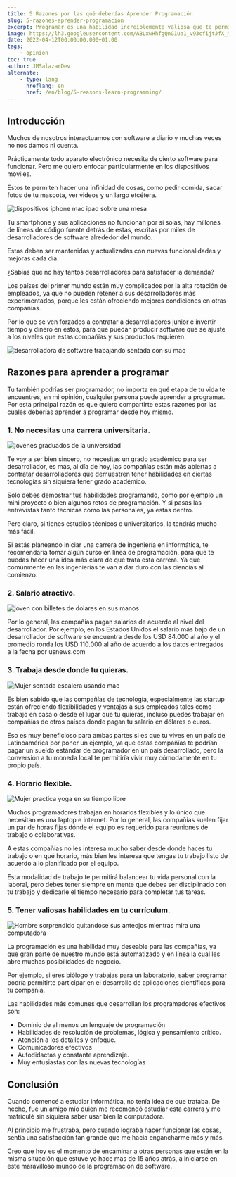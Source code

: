 ```yaml
---
title: 5 Razones por las qué deberías Aprender Programación
slug: 5-razones-aprender-programacion
excerpt: Programar es una habilidad increíblemente valiosa que te permitirá mejorar enormemente tus actuales condiciones de trabajo.
image: https://lh3.googleusercontent.com/ABLxwHhfgQnG1ua1_v93cfijtJfX_Mgbw9pzy-sGDxcGAWZJ_7A3XdaAbCDX6DBxkHVKDwDUrOw7FipKZ1afbC57TPCNTJHYY69hbVBflFUrlib7P0jKmKN0ZI38NPoa8Q-UBlAB#width=1280&height=720
date: 2022-04-12T00:00:00.000+01:00
tags:
    - opinion
toc: true
author: JMSalazarDev
alternate:
    - type: lang
      hreflang: en
      href: /en/blog/5-reasons-learn-programming/
---
```


## Introducción
Muchos de nosotros interactuamos con software a diario y muchas veces no nos damos ni cuenta. 

Prácticamente todo aparato electrónico necesita de cierto software para funcionar.  Pero me quiero enfocar particularmente en los dispositivos moviles. 

Estos te permiten hacer una infinidad de cosas, como pedir comida, sacar fotos de tu mascota, ver videos y un largo etcétera.

![dispositivos iphone mac ipad sobre una mesa](https://lh3.googleusercontent.com/AKMEl1calEw5oQWI55bJczmRBCUMra4Fo2pmtT6y2D9ue3P3teKaYzI2kXwKtQRpo8qL9KNIbHU3h1ZBwfccWUGpX7ev5WnIXFGddZG-_nHPJKWXZ65xGNZzdZd5tgBnqTXZsx1H#width=4928&height=2809 "Dispositivos")


Tu smartphone y sus aplicaciones no funcionan por sí solas, hay millones de líneas de código fuente detrás de estas, escritas por miles de desarrolladores de software alrededor del mundo.

Estas deben ser mantenidas y actualizadas con nuevas funcionalidades y mejoras cada día.

¿Sabías que no hay tantos desarrolladores para satisfacer la demanda?

Los países del primer mundo están muy complicados por la alta rotación de empleados, ya que no pueden retener a sus desarrolladores más experimentados, porque les están ofreciendo mejores condiciones en otras compañías. 

Por lo que se ven forzados a contratar a desarrolladores junior e invertir tiempo y dinero en estos, para que puedan producir software que se ajuste a los niveles que estas compañías y sus productos requieren.


![desarrolladora de software trabajando sentada con su mac](https://lh3.googleusercontent.com/F1q-nOEkJC9XnFsOX4aBFGIv0HleX8Vb1-wjG9tUp-R3qiz0HvtznBEeQn9AgVMCCAjrQ2alLxYaqKUbdMKt6yhiAv5FBhtGMrByevHLy6nIYcJLYgCs2TJPtsXUAOzVOUC3jqX6#width=4897&height=3266 "Software Developer")

## Razones para aprender a programar

Tu también podrías ser programador, no importa en qué etapa de tu vida te encuentres, en mi opinión, cualquier persona puede aprender a programar. Por esta principal razón es que quiero compartirte estas razones por las cuales deberías aprender a programar desde hoy mismo.


### 1. No necesitas una carrera universitaria.

![jovenes graduados de la universidad](https://lh3.googleusercontent.com/O8ZyN1qRJocZIwdIxkypXRuNbQ_UmEokGnYp0cDYQvSyVB3F0BrhUHjSnZtFUCX3kUVmeEMv_Dn6FE4rcpfcXzx51QQdygYaeQPIEcB9-Kp4uZbK9Gbbjlc4_OMXm-_CUWBLiOhf#width=4899&height=3266 "Graduados universitarios")

Te voy a ser bien sincero, no necesitas un grado académico para ser desarrollador, es más, al día de hoy, las compañías están más abiertas a contratar desarrolladores que demuestren tener habilidades en ciertas tecnologías sin siquiera tener grado académico.

Solo debes demostrar tus habilidades programando, como por ejemplo un mini proyecto o bien algunos retos de programación. Y si pasas las entrevistas tanto técnicas como las personales, ya estás dentro.

Pero claro, si tienes estudios técnicos o universitarios, la tendrás mucho más fácil.

Si estás planeando iniciar una carrera de ingeniería en informática, te recomendaría tomar algún curso en línea de programación, para que te puedas hacer una idea más clara de que trata esta carrera. Ya que comúnmente en las ingenierías te van a dar duro con las ciencias al comienzo.

### 2. Salario atractivo.

![joven con billetes de dolares en sus manos](https://lh3.googleusercontent.com/G_AiQnFEtCNt6Hzflhkge3aBhoRusaMfE4GckLkLkuGXmJvvqk2nPA8sDZmf2MAc4p4Hz4jsy3p6a9Q-SZ7-W1oyR-TZESrsVVMklAN1egjhfmSF1-a9QAeYPTEmBNmS1UENCev6#width=4898&height=3265 "Salario atractivo")

Por lo general, las compañías pagan salarios de acuerdo al nivel del desarrollador. Por ejemplo, en los Estados Unidos el salario más bajo de un desarrollador de software se encuentra desde los USD 84.000 al año y el promedio ronda los USD 110.000 al año de acuerdo a los datos entregados a la fecha por usnews.com


### 3. Trabaja desde donde tu quieras.

![Mujer sentada escalera usando mac](https://lh3.googleusercontent.com/V6Zil262X4__LUd8LJMBHXSDFWHdLRUon7GiV_JMogo9wr2mL-5XmuTurGeGAHkVPwvrsLjupLLBXZskvh2-zpzvZS8KL1PJm2X2PNGGtwZNSu0B6j4NSrmvwDmOJuLrVDX1AWLU#width=4895&height=3268 "Trabajo Remoto")

Es bien sabido que las compañías de tecnología, especialmente las startup están ofreciendo flexibilidades y ventajas a sus empleados tales como trabajo en casa o desde el lugar que tu quieras, incluso puedes trabajar en compañías de otros países donde pagan tu salario en dólares o euros. 

Eso es muy beneficioso para ambas partes si es que tu vives en un país de Latinoamérica por poner un ejemplo, ya que estas compañías te podrían pagar un sueldo estándar de programador en un país desarrollado, pero la conversión a tu moneda local te permitiría vivir muy cómodamente en tu propio país.


### 4. Horario flexible.

![Mujer practica yoga en su tiempo libre](https://lh3.googleusercontent.com/avz0Rd1ZlZZeb4vQMNKrLQx_nb6nSPfWs8xoDtVV3rZgVLIS1n3vDhczpu3ZwkM1d5Q9-2JzyKO8TFmEhZnYk1czV062meidhokwWF8Uih2KuBN44ScqNtA1wf6ExVV8fB-Sk-Ji#width=4898&height=3265 "Horario Flexible")


Muchos programadores trabajan en horarios flexibles y lo único que necesitan es una laptop e internet. Por lo general, las compañías suelen fijar un par de horas fijas dónde el equipo es requerido para reuniones de trabajo o colaborativas.

A estas compañías no les interesa mucho saber desde donde haces tu trabajo o en qué horario, más bien les interesa que tengas tu trabajo listo de acuerdo a lo planificado por el equipo.

Esta modalidad de trabajo te permitirá balancear tu vida personal con la laboral, pero debes tener siempre en mente que debes ser disciplinado con tu trabajo y dedicarle el tiempo necesario para completar tus tareas.


### 5. Tener valiosas habilidades en tu currículum.

![Hombre sorprendido quitandose sus anteojos mientras mira una computadora](https://lh3.googleusercontent.com/_QNZofyva_uiJS27ChBnXDJxLzG9UDPPAxw5qiRdiTK-P8wFg5uo9z8dbziNH6TEVOVJhehfzZPz7VTrD0_CgTqvp16fuvS_EKigsYpIEp3ETuFDBWalhf-zW7BwGvNrY9sqxKd7#width=4898&height=3265 "Curriculo Impresionante")


La programación es una habilidad muy deseable para las compañías, ya que gran parte de nuestro mundo está automatizado y en línea la cual les abre muchas posibilidades de negocio. 

Por ejemplo,  si eres biólogo y trabajas para un laboratorio, saber programar podría permitirte  participar en el desarrollo de aplicaciones científicas para tu compañía.

Las habilidades más comunes que desarrollan los programadores efectivos son:
 - Dominio de al menos un lenguaje de programación
 - Habilidades de resolución de problemas, lógica y pensamiento crítico.
 - Atención a los detalles y enfoque.
 - Comunicadores efectivos
 - Autodidactas y constante aprendizaje.
 - Muy entusiastas con las nuevas tecnologías

## Conclusión

Cuando comencé a estudiar informática, no tenía idea de que trataba. De hecho, fue un amigo mío quien me recomendó estudiar esta carrera y me matriculé sin siquiera saber usar bien la computadora. 

Al principio me frustraba, pero cuando lograba hacer funcionar las cosas, sentía una satisfacción tan grande que me hacía engancharme más y más. 

Creo que hoy es el momento de encaminar a otras personas que están en la misma situación que estuve yo hace mas de 15 años atrás, a iniciarse en este maravilloso mundo de la programación de software.